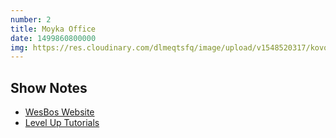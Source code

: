 ```yaml
---
number: 2
title: Moyka Office
date: 1499860800000
img: https://res.cloudinary.com/dlmeqtsfq/image/upload/v1548520317/kovorking/zcmdgcqfxvgapm3fduxk.jpg
---
```


## Show Notes

* [WesBos Website](http://wesbos.com)
* [Level Up Tutorials](https://leveluptutorials.com)